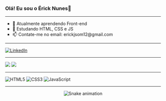 ### Olá! Eu sou o Érick Nunes👋

<hr>

<ul type="square">
    <li>🔭 Atualmente aprendendo Front-end</li>
    <li>🌱 Estudando HTML, CSS e JS</li>
    <li>📫 Contate-me no email: erickjsom12@gmail.com</li>
</ul>

<hr>

[![LinkedIn](https://img.shields.io/badge/LinkedIn-0077B5?style=for-the-badge&logo=linkedin&logoColor=white)](https://www.linkedin.com/in/erick-nunes-/) 

<hr>

![](https://github-readme-stats.vercel.app/api?username=Erick-E-Nunes&theme=tokyonight&hide_border=false&include_all_commits=false&count_private=false)
![](https://github-readme-stats.vercel.app/api/top-langs/?username=Erick-E-Nunes&theme=tokyonight&hide_border=false&include_all_commits=false&count_private=false&layout=compact)

<hr>

![HTML5](https://img.shields.io/badge/html5-%23E34F26.svg?style=for-the-badge&logo=html5&logoColor=white)
![CSS3](https://img.shields.io/badge/css3-%231572B6.svg?style=for-the-badge&logo=css3&logoColor=white) 
![JavaScript](https://img.shields.io/badge/javascript-%23323330.svg?style=for-the-badge&logo=javascript&logoColor=%23F7DF1E) 

<hr>

<div align="center">
  
  ![Snake animation](https://github.com/danielbped/danielbped/blob/output/github-contribution-grid-snake.svg)
  
</div>
